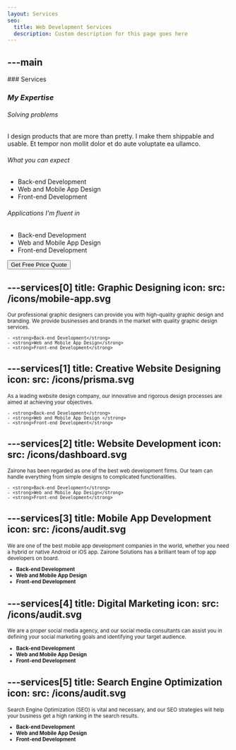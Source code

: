 ```yaml
---
layout: Services
seo:
  title: Web Development Services
  description: Custom description for this page goes here
---
```




---main
---

<PageTitle>
  ### Services

  ### _My Expertise_
</PageTitle>

###### Solving problems

I design products that are more than pretty. I make them shippable and usable.
Et tempor non mollit dolor et do aute voluptate ea ullamco.

###### What you can expect

- Back-end Development
- Web and Mobile App Design
- Front-end Development

###### Applications I'm fluent in

- Back-end Development
- Web and Mobile App Design
- Front-end Development

<Sep size="12" />

<Button href="/contact" variant="white" size="sm">
  Get Free Price Quote
</Button>



---services[0]
title: Graphic Designing
icon:
  src: /icons/mobile-app.svg
---

<small>
  Our professional graphic designers can provide you with high-quality graphic design and branding. We provide businesses and brands in the market with quality graphic design services.

    - <strong>Back-end Development</strong>
    - <strong>Web and Mobile App Design</strong>
    - <strong>Front-end Development</strong>

</small>



---services[1]
title: Creative Website Designing
icon:
  src: /icons/prisma.svg
---

<small>
  As a leading website design company, our innovative and rigorous design processes are aimed at achieving your objectives.

    - <strong>Back-end Development</strong>
    - <strong>Web and Mobile App Design </strong>
    - <strong>Front-end Development</strong>

</small>



---services[2]
title: Website Development
icon:
  src: /icons/dashboard.svg
---

<small>
  Zairone has been regarded as one of the best web development firms. Our team can handle everything from simple designs to complicated functionalities.

    - <strong>Back-end Development</strong>
    - <strong>Web and Mobile App Design</strong>
    - <strong>Front-end Development</strong>
</small>



---services[3]
title: Mobile App Development
icon:
  src: /icons/audit.svg
---

<small>
  We are one of the best mobile app development companies in the world, whether you need a hybrid or native Android or iOS app. Zairone Solutions has a brilliant team of top app developers on board.

  - <strong>Back-end Development </strong>
  - <strong>Web and Mobile App Design </strong>
  - <strong>Front-end Development</strong>
</small>



---services[4]
title: Digital Marketing
icon:
  src: /icons/audit.svg
---

<small>
  We are a proper social media agency, and our social media consultants can assist you in defining your social marketing goals and identifying your target audience.

  - <strong>Back-end Development </strong>
  - <strong>Web and Mobile App Design </strong>
  - <strong>Front-end Development</strong>
</small>



---services[5]
title: Search Engine Optimization
icon:
  src: /icons/audit.svg
---

<small>
  Search Engine Optimization (SEO) is vital and necessary, and our SEO strategies will help your business get a high ranking in the search results.

  - <strong>Back-end Development </strong>
  - <strong>Web and Mobile App Design </strong>
  - <strong>Front-end Development</strong>
</small>

